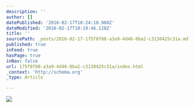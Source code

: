 ```yaml
---
description: ''
author: []
datePublished: '2016-02-17T10:24:10.960Z'
dateModified: '2016-02-17T10:19:46.128Z'
title: ''
sourcePath: _posts/2016-02-17-175f8f88-a3a9-4d46-8ba2-c3130425c31a.md
published: true
inFeed: true
hasPage: true
inNav: false
url: 175f8f88-a3a9-4d46-8ba2-c3130425c31a/index.html
_context: 'http://schema.org'
_type: Article

---
```

![](https://the-grid-user-content.s3-us-west-2.amazonaws.com/e241256b-41b6-48d3-9f90-e16810fb189b.JPG)